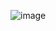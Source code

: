 ![image](https://github.com/PackJC/QRCodeMaker/assets/34726562/0d336527-2532-4943-934b-73f4bc4c1cf1)
